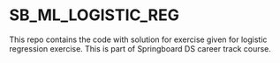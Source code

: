 # SB_ML_LOGISTIC_REG
This repo contains the code with solution for exercise given for logistic regression exercise. This is part of Springboard DS career track course. 
